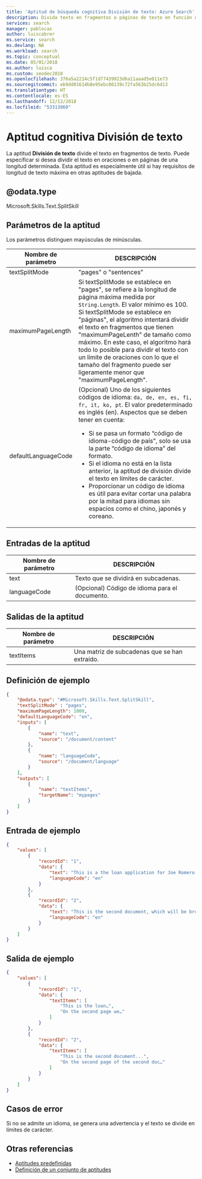 ```yaml
---
title: 'Aptitud de búsqueda cognitiva División de texto: Azure Search'
description: Divida texto en fragmentos o páginas de texto en función de la longitud de una canalización de enriquecimiento de Azure Search.
services: search
manager: pablocas
author: luiscabrer
ms.service: search
ms.devlang: NA
ms.workload: search
ms.topic: conceptual
ms.date: 05/01/2018
ms.author: luisca
ms.custom: seodec2018
ms.openlocfilehash: 376a5a2214c5f1d77439923d6a11aaad5e011e73
ms.sourcegitcommit: eb9dd01614b8e95ebc06139c72fa563b25dc6d13
ms.translationtype: HT
ms.contentlocale: es-ES
ms.lasthandoff: 12/12/2018
ms.locfileid: "53313860"
---
```

#   <a name="text-split-cognitive-skill"></a>Aptitud cognitiva División de texto

La aptitud **División de texto** divide el texto en fragmentos de texto. Puede especificar si desea dividir el texto en oraciones o en páginas de una longitud determinada. Esta aptitud es especialmente útil si hay requisitos de longitud de texto máxima en otras aptitudes de bajada. 

## <a name="odatatype"></a>@odata.type  
Microsoft.Skills.Text.SplitSkill 

## <a name="skill-parameters"></a>Parámetros de la aptitud

Los parámetros distinguen mayúsculas de minúsculas.

| Nombre de parámetro     | DESCRIPCIÓN |
|--------------------|-------------|
| textSplitMode      | "pages" o "sentences" | 
| maximumPageLength | Si textSplitMode se establece en "pages", se refiere a la longitud de página máxima medida por `String.Length`. El valor mínimo es 100.  Si textSplitMode se establece en "páginas", el algoritmo intentará dividir el texto en fragmentos que tienen "maximumPageLenth" de tamaño como máximo. En este caso, el algoritmo hará todo lo posible para dividir el texto con un límite de oraciones con lo que el tamaño del fragmento puede ser ligeramente menor que "maximumPageLength". | 
| defaultLanguageCode   | (Opcional) Uno de los siguientes códigos de idioma: `da, de, en, es, fi, fr, it, ko, pt`. El valor predeterminado es inglés (en). Aspectos que se deben tener en cuenta:<ul><li>Si se pasa un formato “código de idioma-código de país”, solo se usa la parte “código de idioma” del formato.</li><li>Si el idioma no está en la lista anterior, la aptitud de división divide el texto en límites de carácter.</li><li>Proporcionar un código de idioma es útil para evitar cortar una palabra por la mitad para idiomas sin espacios como el chino, japonés y coreano.</li></ul>  |


## <a name="skill-inputs"></a>Entradas de la aptitud

| Nombre de parámetro       | DESCRIPCIÓN      |
|----------------------|------------------|
| text  | Texto que se dividirá en subcadenas. |
| languageCode  | (Opcional) Código de idioma para el documento.  |

## <a name="skill-outputs"></a>Salidas de la aptitud 

| Nombre de parámetro     | DESCRIPCIÓN |
|--------------------|-------------|
| textItems | Una matriz de subcadenas que se han extraído. |


##  <a name="sample-definition"></a>Definición de ejemplo

```json
{
    "@odata.type": "#Microsoft.Skills.Text.SplitSkill",
    "textSplitMode" : "pages", 
    "maximumPageLength": 1000,
    "defaultLanguageCode": "en",
    "inputs": [
        {
            "name": "text",
            "source": "/document/content"
        },
        {
            "name": "languageCode",
            "source": "/document/language"
        }
    ],
    "outputs": [
        {
            "name": "textItems",
            "targetName": "mypages"
        }
    ]
}
```

##  <a name="sample-input"></a>Entrada de ejemplo

```json
{
    "values": [
        {
            "recordId": "1",
            "data": {
                "text": "This is a the loan application for Joe Romero, he is a Microsoft employee who was born in Chile and then moved to Australia…",
                "languageCode": "en"
            }
        },
        {
            "recordId": "2",
            "data": {
                "text": "This is the second document, which will be broken into several pages...",
                "languageCode": "en"
            }
        }
    ]
}
```

##  <a name="sample-output"></a>Salida de ejemplo

```json
{
    "values": [
        {
            "recordId": "1",
            "data": {
                "textItems": [
                    "This is the loan…",
                    "On the second page we…"
                ]
            }
        },
        {
            "recordId": "2",
            "data": {
                "textItems": [
                    "This is the second document...",
                    "On the second page of the second doc…"
                ]
            }
        }
    ]
}
```

## <a name="error-cases"></a>Casos de error
Si no se admite un idioma, se genera una advertencia y el texto se divide en límites de carácter.

## <a name="see-also"></a>Otras referencias

+ [Aptitudes predefinidas](cognitive-search-predefined-skills.md)
+ [Definición de un conjunto de aptitudes](cognitive-search-defining-skillset.md)

